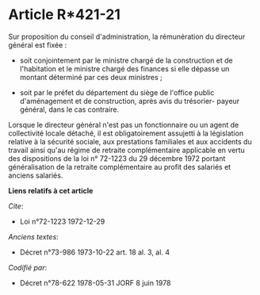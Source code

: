# Article R*421-21

Sur proposition du conseil d'administration, la rémunération du directeur général est fixée :

- soit conjointement par le ministre chargé de la construction et de l'habitation et le ministre chargé des finances si elle
dépasse un montant déterminé par ces deux ministres ;

- soit par le préfet du département du siège de l'office public d'aménagement et de construction, après avis du trésorier-
payeur général, dans le cas contraire.

Lorsque le directeur général n'est pas un fonctionnaire ou un agent de collectivité locale détaché, il est obligatoirement
assujetti à la législation relative à la sécurité sociale, aux prestations familiales et aux accidents du travail ainsi qu'au
régime de retraite complémentaire applicable en vertu des dispositions de la loi n° 72-1223 du 29 décembre 1972 portant
généralisation de la retraite complémentaire au profit des salariés et anciens salariés.

**Liens relatifs à cet article**

_Cite_:

  - Loi n°72-1223 1972-12-29

_Anciens textes_:

  - Décret n°73-986 1973-10-22 art. 18 al. 3, al. 4

_Codifié par_:

  - Décret n°78-622 1978-05-31 JORF 8 juin 1978
